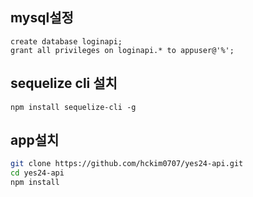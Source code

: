 ## mysql설정
```
create database loginapi;
grant all privileges on loginapi.* to appuser@'%';
```

## sequelize cli 설치
```
npm install sequelize-cli -g
```

## app설치
```bash
git clone https://github.com/hckim0707/yes24-api.git
cd yes24-api
npm install
```



<!--stackedit_data:
eyJoaXN0b3J5IjpbMTA5OTQ0Njc3MywtMTQzOTc5ODg4NSwzNT
M5NDkzMTFdfQ==
-->